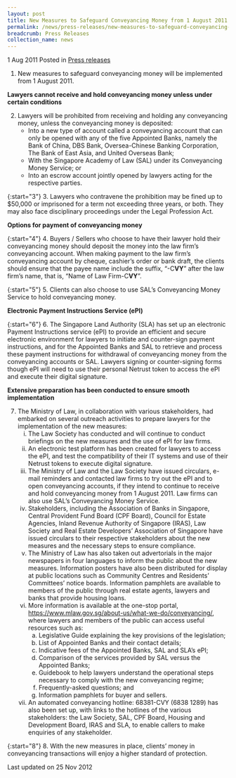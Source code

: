 ```yaml
---
layout: post
title: New Measures to Safeguard Conveyancing Money from 1 August 2011
permalink: /news/press-releases/new-measures-to-safeguard-conveyancing-money-from-1-august-2011
breadcrumb: Press Releases
collection_name: news
---
```



1 Aug 2011 Posted in [Press releases](/news/press-releases)

1. New measures to safeguard conveyancing money will be implemented from 1 August 2011.

**Lawyers cannot receive and hold conveyancing money unless under certain conditions**

<ol start="2">
<li> Lawyers will be prohibited from receiving and holding any conveyancing money, unless the conveyancing money is deposited:

<ul>

<li>Into a new type of account called a conveyancing account that can only be opened with any of the five Appointed Banks, namely the Bank of China, DBS Bank, Oversea-Chinese Banking Corporation, The Bank of East Asia, and United Overseas Bank;</li>

<li>With the Singapore Academy of Law (SAL) under its Conveyancing Money Service; or</li>

<li>Into an escrow account jointly opened by lawyers acting for the respective parties.</li>


</ul>


</li>
</ol>

{:start="3"}
3. Lawyers who contravene the prohibition may be fined up to $50,000 or imprisoned for a term not exceeding three years, or both.  They may also face disciplinary proceedings under the Legal Profession Act.

**Options for payment of conveyancing money**

{:start="4"}
4. Buyers / Sellers who choose to have their lawyer hold their conveyancing money should deposit the money into the law firm’s conveyancing account. When making payment to the law firm’s conveyancing account by cheque, cashier’s order or bank draft, the clients should ensure that the payee name include the suffix, “-C**VY**” after the law firm’s name, that is, “Name of Law Firm-C**VY**”.

{:start="5"}
5. Clients can also choose to use SAL’s Conveyancing Money Service to hold conveyancing money. 


**Electronic Payment Instructions Service (ePI)**

{:start="6"}
6. The Singapore Land Authority (SLA) has set up an electronic Payment Instructions service (ePI) to provide an efficient and secure electronic environment for lawyers to initiate and counter-sign payment instructions, and for the Appointed Banks and SAL to retrieve and process these payment instructions for withdrawal of conveyancing money from the conveyancing accounts or SAL. Lawyers signing or counter-signing forms though ePI will need to use their personal Netrust token to access the ePI and execute their digital signature.


**Extensive preparation has been conducted to ensure smooth implementation**

<ol start="7">
<li> The Ministry of Law, in collaboration with various stakeholders, had embarked on several outreach activities to prepare lawyers for the implementation of the new measures:

<ol style="list-style-type: lower-roman">
<li>The Law Society has conducted and will continue to conduct briefings on the new measures and the use of ePI for law firms.</li>
<li>An electronic test platform has been created for lawyers to access the ePI, and test the compatibility of their IT systems and use of their Netrust tokens to execute digital signature.</li>
<li>The Ministry of Law and the Law Society have issued circulars, e-mail reminders and contacted law firms to try out the ePI and to open conveyancing accounts, if they intend to continue to receive and hold conveyancing money from 1 August 2011. Law firms can also use SAL’s Conveyancing Money Service.</li>
<li>Stakeholders, including the Association of Banks in Singapore, Central Provident Fund Board (CPF Board), Council for Estate Agencies, Inland Revenue Authority of Singapore (IRAS), Law Society and Real Estate Developers’ Association of Singapore have issued circulars to their respective stakeholders about the new measures and the necessary steps to ensure compliance.</li>
<li>The Ministry of Law has also taken out advertorials in the major newspapers in four languages to inform the public about the new measures. Information posters have also been distributed for display at public locations such as Community Centres and Residents’ Committees’ notice boards. Information pamphlets are available to members of the public through real estate agents, lawyers and banks that provide housing loans.</li>

<li>More information is available at the one-stop portal, <a href="https://www.mlaw.gov.sg/about-us/what-we-do/conveyancing/">https://www.mlaw.gov.sg/about-us/what-we-do/conveyancing/</a>, where lawyers and members of the public can access useful resources such as:

<ol style="list-style-type: lower-alpha">

<li>Legislative Guide explaining the key provisions of the legislation;</li>
<li>List of Appointed Banks and their contact details;</li>
<li>Indicative fees of the Appointed Banks, SAL and SLA’s ePI;</li>
<li>Comparison of the services provided by SAL versus the Appointed Banks;</li>
<li>Guidebook to help lawyers understand the operational steps necessary to comply with the new conveyancing regime;</li>
<li>Frequently-asked questions; and</li>
<li>Information pamphlets for buyer and sellers.</li>


</ol>



</li>

<li>An automated conveyancing hotline: 68381-CVY (6838 1289) has also been set up, with links to the hotlines of the various stakeholders: the Law Society, SAL, CPF Board, Housing and Development Board, IRAS and SLA, to enable callers to make enquiries of any stakeholder.</li>




</ol>


</li>
</ol>


{:start="8"}
8. With the new measures in place, clients’ money in conveyancing transactions will enjoy a higher standard of protection.


<p class="right-side-updated">Last updated on 25 Nov 2012</p>

